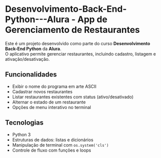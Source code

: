 # Desenvolvimento-Back-End-Python---Alura - App de Gerenciamento de Restaurantes

Este é um projeto desenvolvido como parte do curso **Desenvolvimento Back-End Python** da **Alura**.  
O aplicativo permite gerenciar restaurantes, incluindo cadastro, listagem e ativação/desativação.

## Funcionalidades

- Exibir o nome do programa em arte ASCII
- Cadastrar novos restaurantes
- Listar restaurantes existentes com status (ativo/desativado)
- Alternar o estado de um restaurante
- Opções de menu interativo no terminal

## Tecnologias

- Python 3
- Estruturas de dados: listas e dicionários
- Manipulação de terminal com `os.system('cls')`
- Controle de fluxo com funções e loops

